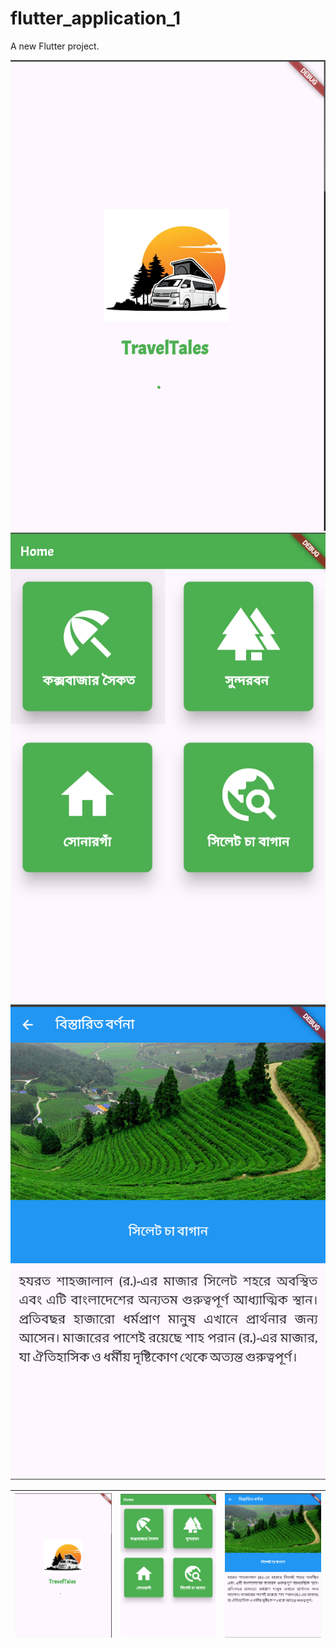 # flutter_application_1

A new Flutter project.

![Alt text](assets/s1.png)
![Alt text](assets/s2.png)
![Alt text](assets/s3.png)

| ![s1](assets/s1.png) | ![s2](assets/s2.png) | ![s3](assets/s3.png) |
|---|---|---|
